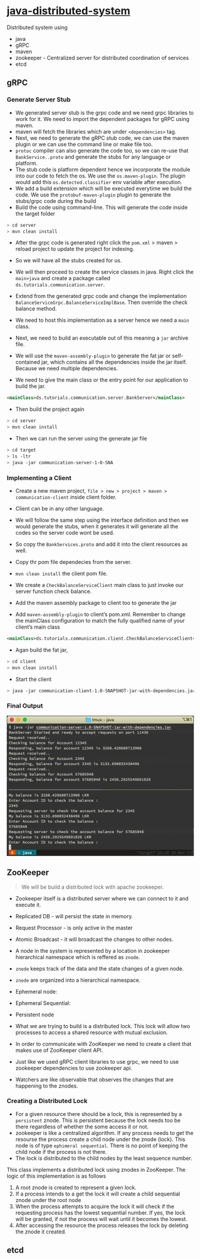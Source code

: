 # [java-distributed-system]()

Distributed system using
- java
- gRPC
- maven
- zookeeper - Centralized server for distributed coordination of services
- etcd

## gRPC
### Generate Server Stub

- We generated server stub is the grpc code and we need grpc libraries to work for it. We need to import the dependent packages for gRPC using maven.
- maven will fetch the libraries which are under `<dependencies>` tag.
- Next, we need to generate the gRPC stub code, we can use the maven plugin or we can use the command line or make file too.
- `protoc` compiler can also generate the code too, so we can re-use that `BankService..proto` and generate the stubs for any language or platform.
- The stub code is platform dependent hence we incorporate the module into our code to fetch the os. We use the `os.maven-plugin`. The plugin would add this `os.detected.classifier` env variable after execution.
- We add a build extension which will be executed everytime we build the code. We use the `protobuf-maven-plugin` plugin to generate the stubs/grpc code during the build
- Build the code using command-line. This will generate the code
inside the target folder

```sh
> cd server
> mvn clean install
```

- After the grpc code is generated right click the `pom.xml` > maven > reload project to update the project for indexing.
- So we will have all the stubs created for us.
- We will then proceed to create the service classes in java. Right click the `main>java` and create a package called `ds.tutorials.communication.server`.
- Extend from the generated grpc code and change the implementation `BalanceServiceGrpc.BalanceServiceImplBase`. Then override the check balance method.
- We need to host this implementation as a server hence we need a `main` class.

- Next, we need to build an executable out of this meaning a `jar` archive file.
- We will use the `maven-assembly-plugin` to generate the fat jar or self-contained jar, which contains all the dependencies inside the jar itself. Because we need multiple dependencies.
- We need to give the main class or the entry point for our application to build the jar.

```xml
<mainClass>ds.tutorials.communication.server.BankServer</mainClass>
```

- Then build the project again
  
```sh
> cd server
> mvn clean install
```

- Then we can run the server using the generate jar file

```sh
> cd target
> ls -ltr
> java -jar communication-server-1-0-SNA
```

### Implementing a Client

- Create a new maven project, `file > new > project > maven > communication-client` inside client folder.
- Client can be in any other language.
- We will follow the same step using the interface definition and then we would generate the stubs, when it generates it will generate all the codes so the server code wont be used.
- So copy the `BankServices.proto` and add it into the client resources as well.
- Copy thr pom file dependecies from the server.
- `mvn clean install` the client pom file.

- We create a `CheckBalanceServiceClient` main class to just invoke our server function
check balance.

- Add the maven assembly package to client too to generate the jar
- Add `maven-assembly-plugin` to client’s pom.xml. Remember to change the mainClass configuration to match the fully qualified
name of your client’s main class

```xml
<mainClass>ds.tutorials.communication.client.CheckBalanceServiceClient</mainClass>
```

- Agan build the fat jar,

```sh
> cd client
> mvn clean install
```

- Start the client
  
```sh
> java -jar communication-client-1.0-SNAPSHOT-jar-with-dependencies.jar localhost 11436
```

### Final Output

<img src="./docs/1.png">

## ZooKeeper

> We will be build a distributed lock with apache zookeeper.

- Zookeeper itself is a distributed server where we can connect to it and execute it.
- Replicated DB - will persist the state in memory.
- Request Processor - is only active in the master
- Atomic Broadcast - it will broadcast the changes to other nodes.
  
- A node in the system is represented by a location in zookeeper hierarchical namespace which is reffered as `znode`.
- `znode` keeps track of the data and the state changes of a given node.
- `znode` are organized into a hierarchical namespace.
- Ephemeral node:
- Ephemeral Sequential:
- Persistent node

- What we are trying to build is a distributed lock. This lock will allow two processes to access a shared resource with mutual exclusion.
- In order to communicate with ZooKeeper we need to create a client that makes use of
ZooKeeper client API.

- Just like we used gRPC client libraries to use grpc, we need to use zookeeper dependencies to use zookeeper api.
- Watchers are like observable that observes the changes that are happening to the znodes.

### Creating a Distributed Lock

- For a given resource there should be a lock, this is represented by a `persistent` znode. This is persistent because the lock needs too be there regardless of whether the some access it or not.
- zookeeper is like a centralized algorithm. If any process needs to get the resourse the process create a chid node under the znode (lock). This node is of type `ephimeral sequential`. There is no point of keeping the child node if the process is not there.
- The lock is distributed to the child nodes by the least sequence number.

This class implements a distributed lock using znodes in ZooKeeper. The logic of this
implementation is as follows
1. A root znode is created to represent a given lock.
2. If a process intends to a get the lock it will create a child sequential znode under the root node
3. When the process attempts to acquire the lock it will check if the requesting process has the lowest sequential number. If yes, the lock will be granted, if not the process will wait until it becomes the lowest.
4. After accessing the resource the process releases the lock by deleting the znode it
created.

## etcd


